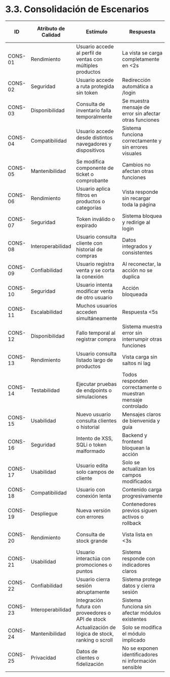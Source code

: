 # 3.3. Consolidación de Escenarios

| ID       | Atributo de Calidad | Estímulo | Respuesta | ID Escenario Preliminar | Sustento | Comentarios |
|----------|------------------|----------|-----------|-----------------------|----------|-------------|
| CONS-01  | Rendimiento       | Usuario accede al perfil de ventas con múltiples productos | La vista se carga completamente en <2s | ESC-04, ESC-17, ESC-24 | Optimización en consultas y scroll | Comprobable desde /sales |
| CONS-02  | Seguridad         | Usuario accede a ruta protegida sin token | Redirección automática a /login | ESC-02, ESC-05, ESC-10 | Middleware JWT activo | Verificable sin token |
| CONS-03  | Disponibilidad    | Consulta de inventario falla temporalmente | Se muestra mensaje de error sin afectar otras funciones | ESC-18, ESC-30, ESC-50 | Tolerancia a fallos |  |
| CONS-04  | Compatibilidad    | Usuario accede desde distintos navegadores y dispositivos | Sistema funciona correctamente y sin errores visuales | ESC-30, ESC-42, ESC-52 | Pruebas cross-browser y responsive | Mobile-ready y desktop-ready |
| CONS-05  | Mantenibilidad    | Se modifica componente de ticket o comprobante | Cambios no afectan otras funciones | ESC-07, ESC-12, ESC-28 | Componentes desacoplados | Modularidad clara |
| CONS-06  | Rendimiento       | Usuario aplica filtros en productos o categorías | Vista responde sin recargar toda la página | ESC-14, ESC-24, ESC-31 | Filtros y scroll optimizados |  |
| CONS-07  | Seguridad         | Token inválido o expirado | Sistema bloquea y redirige al login | ESC-07, ESC-29, ESC-58 | Validación JWT activa | Frontend y backend |
| CONS-08  | Interoperabilidad | Usuario consulta cliente con historial de compras | Datos integrados y consistentes | ESC-08, ESC-23, ESC-42 | Servicios internos interactúan | Navegable desde /crm |
| CONS-09  | Confiabilidad     | Usuario registra venta y se corta la conexión | Al reconectar, la acción no se duplica | ESC-09, ESC-18, ESC-40 | Protección contra doble envío | Transacciones controladas |
| CONS-10  | Seguridad         | Usuario intenta modificar venta de otro usuario | Acción bloqueada | ESC-05, ESC-10, ESC-33 | Control de acceso por rol | JWT identifica userId único |
| CONS-11  | Escalabilidad     | Muchos usuarios acceden simultáneamente | Respuesta <5s | ESC-16, ESC-39, ESC-49 | Consultas indexadas y optimizadas |  |
| CONS-12  | Disponibilidad    | Fallo temporal al registrar compra | Sistema muestra error sin interrumpir otras funciones | ESC-03, ESC-12, ESC-20 | Manejo de errores gracefull | Testable en entorno local |
| CONS-13  | Rendimiento       | Usuario consulta listado largo de productos | Vista carga sin saltos ni lag | ESC-15, ESC-36, ESC-56 | Scroll y paginación optimizados | Comprobable con dataset grande |
| CONS-14  | Testabilidad      | Ejecutar pruebas de endpoints o simulaciones | Todos responden correctamente o muestran mensaje controlado | ESC-19, ESC-33, ESC-46 | Postman + mocks | Validable en entorno local |
| CONS-15  | Usabilidad        | Nuevo usuario consulta clientes o historial | Mensajes claros de bienvenida y guía | ESC-51, ESC-53 | UX onboarding | Implementable fácilmente |
| CONS-16  | Seguridad         | Intento de XSS, SQLi o token malformado | Backend y frontend bloquean la acción | ESC-21, ESC-33, ESC-58 | Validaciones en Node y React | Prevención de ataques |
| CONS-17  | Usabilidad        | Usuario edita solo campos de cliente | Solo se actualizan los campos modificados | ESC-06, ESC-37, ESC-59 | Edición parcial | UX |
| CONS-18  | Compatibilidad    | Usuario con conexión lenta | Contenido carga progresivamente | ESC-52, ESC-55 | Lazy loading | UX adaptable |
| CONS-19  | Despliegue        | Nueva versión con errores | Contenedores previos siguen activos o rollback | ESC-44, ESC-49, ESC-60 | Docker resiliente |  |
| CONS-20  | Rendimiento       | Consulta de stock grande | Vista lista en <3s | ESC-20, ESC-40, ESC-45 | Queries optimizadas | Demostrable con dataset grande |
| CONS-21  | Usabilidad        | Usuario interactúa con promociones o puntos | Sistema responde con indicadores claros | ESC-35, ESC-41 | UX clara y consistente | Demostrable en front |
| CONS-22  | Confiabilidad     | Usuario cierra sesión abruptamente | Sistema protege datos y cierra sesión | ESC-47, ESC-39 | Manejo de sesión reactivo |  |
| CONS-23  | Interoperabilidad | Integración futura con proveedores o API de stock | Sistema funciona sin afectar módulos existentes | ESC-13, ESC-42, ESC-23 | Arquitectura monolítica modular | Rutas independientes |
| CONS-24  | Mantenibilidad    | Actualización de lógica de stock, ranking o scroll | Solo se modifica el módulo implicado | ESC-18, ESC-46, ESC-57 | Alta cohesión | Separación funcional sólida |
| CONS-25  | Privacidad        | Datos de clientes o fidelización | No se exponen identificadores ni información sensible | ESC-32, ESC-44 | Prompt y backend anonimizado |  |

